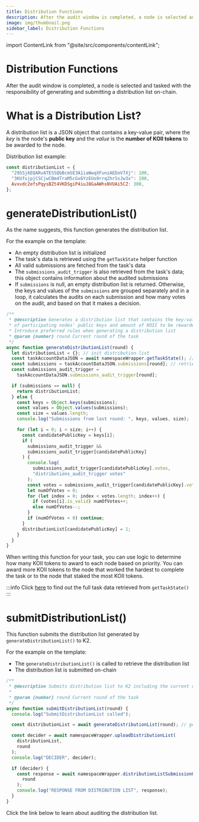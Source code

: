 ```yaml
---
title: Distribution Functions
description: After the audit window is completed, a node is selected and tasked with the responsibility of generating and submitting a distribution list on-chain.
image: img/thumbnail.png
sidebar_label: Distribution Functions
---
```


import ContentLink from "@site/src/components/contentLink";

# Distribution Functions

After the audit window is completed, a node is selected and tasked with the responsibility of generating and submitting a distribution list on-chain.

# What is a Distribution List?

A distribution list is a JSON object that contains a key-value pair, where the _key_ is the node's **public key** and the _value_ is the **number of KOII tokens** to be awarded to the node.

Distribution list example:

```js
const distributionList = {
  "29SSj6EQARvATESSQbBcmSE3A1iaWwqXFunzAEDoV7Xj": 100,
  "3KUfsjpjCSCjwCBm4TraM5cGx6YzEUo9rrq2hrSsJw3x": 200,
  Avxvdc2efsPqysBZt4VKDSgiP4iuJ8GaAWhsNVUAi5CZ: 300,
};
```

# generateDistributionList()

As the name suggests, this function generates the distribution list.

For the example on the template:

- An empty distribution list is initialized
- The task's data is retrieved using the `getTaskState` helper function
- All valid submissions are fetched from the task's data
- The `submissions_audit_trigger` is also retrieved from the task's data; this object contains information about the audited submissions
- If `submissions` is null, an empty distribution list is returned. Otherwise, the keys and values of the `submissions` are grouped separately and in a loop, it calculates the audits on each submission and how many votes on the audit, and based on that it makes a decision.

```js
/**
 * @description Generates a distribution list that contains the key:value pair
 * of participating nodes' public keys and amount of KOII to be rewarded.
 * Introduce preferred rules when generating a distribution list
 * @param {number} round Current round of the task
 */
async function generateDistributionList(round) {
  let distributionList = {}; // init distribution list
  const taskAccountDataJSON = await namespaceWrapper.getTaskState(); // retrieve task data
  const submissions = taskAccountDataJSON.submissions[round]; // retrieve submissions
  const submissions_audit_trigger =
    taskAccountDataJSON.submissions_audit_trigger[round];

  if (submissions == null) {
    return distributionList;
  } else {
    const keys = Object.keys(submissions);
    const values = Object.values(submissions);
    const size = values.length;
    console.log("Submissions from last round: ", keys, values, size);

    for (let i = 0; i < size; i++) {
      const candidatePublicKey = keys[i];
      if (
        submissions_audit_trigger &&
        submissions_audit_trigger[candidatePublicKey]
      ) {
        console.log(
          submissions_audit_trigger[candidatePublicKey].votes,
          "distributions_audit_trigger votes"
        );
        const votes = submissions_audit_trigger[candidatePublicKey].votes;
        let numOfVotes = 0;
        for (let index = 0; index < votes.length; index++) {
          if (votes[i].is_valid) numOfVotes++;
          else numOfVotes--;
        }
        if (numOfVotes < 0) continue;
      }
      distributionList[candidatePublicKey] = 1;
    }
  }
}
```

When writing this function for your task, you can use logic to determine how many KOII tokens to award to each node based on priority. You can award more KOII tokens to the node that worked the hardest to complete the task or to the node that staked the most KOII tokens.

:::info
Click [here](/develop/write-a-koii-task/task-development-kit-tdk/using-the-task-namespace/task-state) to find out the full task data retrieved from `getTaskState()`
:::

# submitDistributionList()

This function submits the distribution list generated by `generateDistributionList()` to K2.

For the example on the template:

- The `generateDistributionList()` is called to retrieve the distribution list
- The distribution list is submitted on-chain

```js
/**
 * @description Submits distribution list to K2 including the current round
 *
 * @param {number} round Current round of the task
 */
async function submitDistributionList(round) {
  console.log("SubmitDistributionList called");

  const distributionList = await generateDistributionList(round); // get distribution list

  const decider = await namespaceWrapper.uploadDistributionList(
    distributionList,
    round
  );
  console.log("DECIDER", decider);

  if (decider) {
    const response = await namespaceWrapper.distributionListSubmissionOnChain(
      round
    );
    console.log("RESPONSE FROM DISTRIBUTION LIST", response);
  }
}
```

Click the link below to learn about auditing the distribution list.

<ContentLink title="Audit Distribution List" link="./audit-function#audit-distribution-list" iconType="copy"/>
